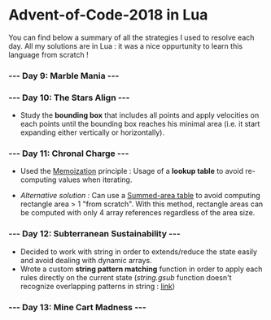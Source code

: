 # Advent-of-Code-2018 in Lua

You can find below a summary of all the strategies I used to resolve each day. All my solutions are in Lua : it was a nice oppurtunity to learn this language from scratch !

### --- Day 9: Marble Mania ---

### --- Day 10: The Stars Align ---
- Study the **bounding box** that includes all points and apply velocities on each points until the bounding box reaches his minimal area (i.e. it start expanding either vertically or horizontally).

### --- Day 11: Chronal Charge ---
- Used the [Memoization](https://en.wikipedia.org/wiki/Memoization) principle : Usage of a **lookup table** to avoid re-computing values when iterating.

- *Alternative solution :* Can use a [Summed-area table](https://en.wikipedia.org/wiki/Summed-area_table) to avoid computing rectangle area > 1 "from scratch". With this method, rectangle areas can be computed with only 4 array references regardless of the area size.
 
### --- Day 12: Subterranean Sustainability ---
- Decided to work with string in order to extends/reduce the state easily and avoid dealing with dynamic arrays.
- Wrote a custom **string pattern matching** function in order to apply each rules directly on the current state (*string.gsub* function doesn't recognize overlapping patterns in string : [link](https://stackoverflow.com/questions/3952360/n-digit-pattern-matching-in-lua))

### --- Day 13: Mine Cart Madness ---
